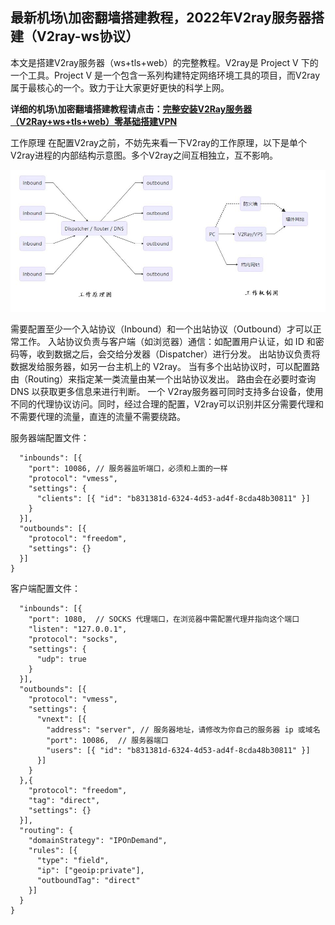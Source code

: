 ## 最新机场\加密翻墙搭建教程，2022年V2ray服务器搭建（V2ray-ws协议）

本文是搭建V2ray服务器（ws+tls+web）的完整教程。V2ray是 Project V 下的一个工具。Project V 是一个包含一系列构建特定网络环境工具的项目，而V2ray属于最核心的一个。致力于让大家更好更快的科学上网。

**详细的机场\加密翻墙搭建教程请点击：[完整安装V2Ray服务器（V2Ray+ws+tls+web）零基础搭建VPN](https://www.xsdnmg.tk/2022/04/24/04/)**

工作原理
在配置V2ray之前，不妨先来看一下V2ray的工作原理，以下是单个V2ray进程的内部结构示意图。多个V2ray之间互相独立，互不影响。

![image](https://github.com/diausek/V2ray/raw/8a0673c8904090b76a801c4cec683cc7134f7efe/1-1.jpg)

需要配置至少一个入站协议（Inbound）和一个出站协议（Outbound）才可以正常工作。
入站协议负责与客户端（如浏览器）通信：如配置用户认证，如 ID 和密码等，收到数据之后，会交给分发器（Dispatcher）进行分发。
出站协议负责将数据发给服务器，如另一台主机上的 V2ray。
当有多个出站协议时，可以配置路由（Routing）来指定某一类流量由某一个出站协议发出。
路由会在必要时查询 DNS 以获取更多信息来进行判断。
一个 V2ray服务器可同时支持多台设备，使用不同的代理协议访问。同时，经过合理的配置，V2ray可以识别并区分需要代理和不需要代理的流量，直连的流量不需要绕路。

服务器端配置文件：
```{
  "inbounds": [{
    "port": 10086, // 服务器监听端口，必须和上面的一样
    "protocol": "vmess",
    "settings": {
      "clients": [{ "id": "b831381d-6324-4d53-ad4f-8cda48b30811" }]
    }
  }],
  "outbounds": [{
    "protocol": "freedom",
    "settings": {}
  }]
}
```
客户端配置文件：
```{
  "inbounds": [{
    "port": 1080,  // SOCKS 代理端口，在浏览器中需配置代理并指向这个端口
    "listen": "127.0.0.1",
    "protocol": "socks",
    "settings": {
      "udp": true
    }
  }],
  "outbounds": [{
    "protocol": "vmess",
    "settings": {
      "vnext": [{
        "address": "server", // 服务器地址，请修改为你自己的服务器 ip 或域名
        "port": 10086,  // 服务器端口
        "users": [{ "id": "b831381d-6324-4d53-ad4f-8cda48b30811" }]
      }]
    }
  },{
    "protocol": "freedom",
    "tag": "direct",
    "settings": {}
  }],
  "routing": {
    "domainStrategy": "IPOnDemand",
    "rules": [{
      "type": "field",
      "ip": ["geoip:private"],
      "outboundTag": "direct"
    }]
  }
}
```

